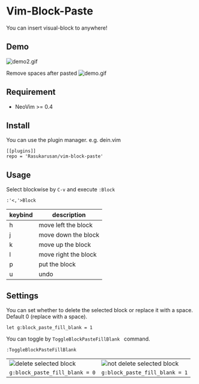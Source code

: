 Vim-Block-Paste
====

You can insert visual-block to anywhere!

## Demo
![demo2.gif](https://user-images.githubusercontent.com/17779386/106469918-42713000-64e3-11eb-87df-b6a2dcd505c4.gif)

Remove spaces after pasted
![demo.gif](https://user-images.githubusercontent.com/17779386/106455970-49427780-64d0-11eb-9d67-eb34d2abcef0.gif)

## Requirement

- NeoVim >= 0.4

## Install

You can use the plugin manager. e.g. dein.vim
```vim
[[plugins]]
repo = 'Rasukarusan/vim-block-paste'
```

## Usage

Select blockwise by `C-v` and execute `:Block`

```vim
:'<,'>Block
```

| keybind | description |
| ------ | ------ |
| h   | move left the block  |
| j   | move down the block  |
| k   | move up the block  |
| l   | move right the block  |
| p   | put the block  |
| u   | undo  |

## Settings

You can set whether to delete the selected block or replace it with a space.  
Default 0 (replace with a space).
```vim
let g:block_paste_fill_blank = 1
```

You can toggle by `ToggleBlockPasteFillBlank ` command.
```vim
:ToggleBlockPasteFillBlank 
```

|  |  |
| ------ | ------ |
| ![delete selected block](https://user-images.githubusercontent.com/17779386/106456476-ebfaf600-64d0-11eb-8c1d-934d41548349.gif)   | ![not delete selected block](https://user-images.githubusercontent.com/17779386/106456497-f0271380-64d0-11eb-9e66-8bec4d08e26e.gif)   |
| `g:block_paste_fill_blank = 0`   | `g:block_paste_fill_blank = 1`  |

